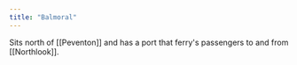 ```yaml
---
title: "Balmoral"
---
```


Sits north of [[Peventon]] and has a port that ferry's passengers to and from [[Northlook]].